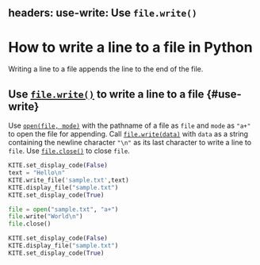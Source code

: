 headers:
  use-write: Use `file.write()`
---
# How to write a line to a file in Python
Writing a line to a file appends the line to the end of the file.

## Use [`file.write()`](kite-sym:builtins.file.wwrite) to write a line to a file {#use-write}
Use [`open(file, mode)`](kite-sym:builtins.open) with the pathname of a file as `file` and `mode` as `"a+"` to open the file for appending. Call [`file.write(data)`](kite-sym:builtins.file.write) with `data` as a string containing the newline character `"\n"` as its last character to write a line to `file`. Use [`file.close()`](kite-sym:builtins.file.close) to close `file`.

```python
KITE.set_display_code(False)
text = "Hello\n"
KITE.write_file('sample.txt',text)
KITE.display_file("sample.txt")
KITE.set_display_code(True)

file = open("sample.txt", "a+")
file.write("World\n")
file.close()

KITE.set_display_code(False)
KITE.display_file("sample.txt")
KITE.set_display_code(True)
```
